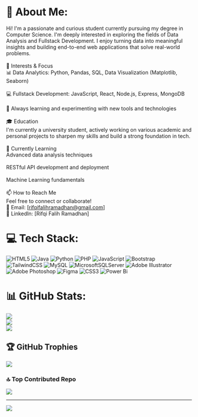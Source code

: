 # 💫 About Me:
Hi! I'm a passionate and curious student currently pursuing my degree in Computer Science. I'm deeply interested in exploring the fields of Data Analysis and Fullstack Development. I enjoy turning data into meaningful insights and building end-to-end web applications that solve real-world problems.<br><br>🚀 Interests & Focus<br>📊 Data Analytics: Python, Pandas, SQL, Data Visualization (Matplotlib, Seaborn)<br><br>💻 Fullstack Development: JavaScript, React, Node.js, Express, MongoDB<br><br>🧠 Always learning and experimenting with new tools and technologies<br><br>🎓 Education<br>I'm currently a university student, actively working on various academic and personal projects to sharpen my skills and build a strong foundation in tech.<br><br>🌱 Currently Learning<br>Advanced data analysis techniques<br><br>RESTful API development and deployment<br><br>Machine Learning fundamentals<br><br>📫 How to Reach Me<br>Feel free to connect or collaborate!<br>📧 Email: [rifqifalihramadhan@gmail.com]<br>🔗 LinkedIn: [Rifqi Falih Ramadhan]


# 💻 Tech Stack:
![HTML5](https://img.shields.io/badge/html5-%23E34F26.svg?style=for-the-badge&logo=html5&logoColor=white) ![Java](https://img.shields.io/badge/java-%23ED8B00.svg?style=for-the-badge&logo=openjdk&logoColor=white) ![Python](https://img.shields.io/badge/python-3670A0?style=for-the-badge&logo=python&logoColor=ffdd54) ![PHP](https://img.shields.io/badge/php-%23777BB4.svg?style=for-the-badge&logo=php&logoColor=white) ![JavaScript](https://img.shields.io/badge/javascript-%23323330.svg?style=for-the-badge&logo=javascript&logoColor=%23F7DF1E) ![Bootstrap](https://img.shields.io/badge/bootstrap-%238511FA.svg?style=for-the-badge&logo=bootstrap&logoColor=white) ![TailwindCSS](https://img.shields.io/badge/tailwindcss-%2338B2AC.svg?style=for-the-badge&logo=tailwind-css&logoColor=white) ![MySQL](https://img.shields.io/badge/mysql-4479A1.svg?style=for-the-badge&logo=mysql&logoColor=white) ![MicrosoftSQLServer](https://img.shields.io/badge/Microsoft%20SQL%20Server-CC2927?style=for-the-badge&logo=microsoft%20sql%20server&logoColor=white) ![Adobe Illustrator](https://img.shields.io/badge/adobe%20illustrator-%23FF9A00.svg?style=for-the-badge&logo=adobe%20illustrator&logoColor=white) ![Adobe Photoshop](https://img.shields.io/badge/adobe%20photoshop-%2331A8FF.svg?style=for-the-badge&logo=adobe%20photoshop&logoColor=white) ![Figma](https://img.shields.io/badge/figma-%23F24E1E.svg?style=for-the-badge&logo=figma&logoColor=white) ![CSS3](https://img.shields.io/badge/css3-%231572B6.svg?style=for-the-badge&logo=css3&logoColor=white) ![Power Bi](https://img.shields.io/badge/power_bi-F2C811?style=for-the-badge&logo=powerbi&logoColor=black)
# 📊 GitHub Stats:
![](https://github-readme-stats.vercel.app/api?username=rifqirama&theme=dark&hide_border=false&include_all_commits=false&count_private=false)<br/>
![](https://nirzak-streak-stats.vercel.app/?user=rifqirama&theme=dark&hide_border=false)<br/>
![](https://github-readme-stats.vercel.app/api/top-langs/?username=rifqirama&theme=dark&hide_border=false&include_all_commits=false&count_private=false&layout=compact)

## 🏆 GitHub Trophies
![](https://github-profile-trophy.vercel.app/?username=rifqirama&theme=radical&no-frame=false&no-bg=true&margin-w=4)

### 🔝 Top Contributed Repo
![](https://github-contributor-stats.vercel.app/api?username=rifqirama&limit=5&theme=dark&combine_all_yearly_contributions=true)

---
[![](https://visitcount.itsvg.in/api?id=rifqirama&icon=0&color=0)](https://visitcount.itsvg.in)

<!-- Proudly created with GPRM ( https://gprm.itsvg.in ) -->
